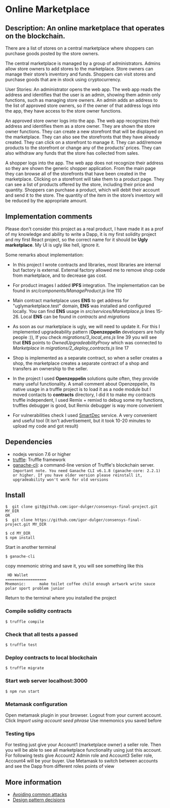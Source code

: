 # Online Marketplace

## Description: An online marketplace that operates on the blockchain.

There are a list of stores on a central marketplace where shoppers can purchase
goods posted by the store owners.

The central marketplace is managed by a group of administrators.
Admins allow store owners to add stores to the marketplace. Store owners can
manage their store’s inventory and funds. Shoppers can visit stores and purchase
goods that are in stock using cryptocurrency.

User Stories:
An administrator opens the web app. The web app reads the address and identifies
that the user is an admin, showing them admin only functions, such as managing
store owners. An admin adds an address to the list of approved store owners, so
if the owner of that address logs into the app, they have access to the store
owner functions.

An approved store owner logs into the app. The web app recognizes their address
and identifies them as a store owner. They are shown the store owner functions.
They can create a new storefront that will be displayed on the marketplace.
They can also see the storefronts that they have already created. They can
click on a storefront to manage it. They can add/remove products to the
storefront or change any of the products’ prices. They can also withdraw any
funds that the store has collected from sales.

A shopper logs into the app. The web app does not recognize their address so
they are shown the generic shopper application. From the main page they can
browse all of the storefronts that have been created in the marketplace.
Clicking on a storefront will take them to a product page. They can see a list
of products offered by the store, including their price and quantity. Shoppers
can purchase a product, which will debit their account and send it to the store.
The quantity of the item in the store’s inventory will be reduced by the appropriate amount.

## Implementation comments

Please don't consider this project as a real product, I have made it as a prof
of my knowledge and ability to write a Dapp, it is my first solidity
project and my first React project, so the correct name for it should
be **Ugly marketplace**. My UI is ugly like hell, ignore it.

Some remarks about implementation:
- In this project I wrote contracts and libraries, most libraries are internal
but factory is external. External factory allowed me to remove shop code from
marketplace, and to decrease gas cost.

- For product images I added **IPFS** integration. The implementation can be
found in _src/components/ManageProduct.js_ line 110

- Main contract marketplace uses **ENS** to get address for "uglymarketplace.test"
domain, **ENS** was installed and configured locally. You can find **ENS** usage
in _src/services/Marketplace.js_ lines 15-26. Local **ENS** can be found
in _contracts_ and _migrations_

- As soon as our marketplace is ugly, we will need to update it. For this
I implemented upgradeability pattern
(**Openzeppelin** developers are holly people :)), If you check _migrations/3_local_ens.js_ line 39 you will see that **ENS** points to _OwnedUpgradeabilityProxy_ which was connected to _Marketplace_ in _migrations/2_deploy_contracts.js_ line 17

- Shop is implemented as a separate contract, so when a seller creates a shop,
the marketplace creates a separate contract of a shop and transfers an ownership
 to the seller.

- In the project I used **Openzeppelin** solutions quite often, they provide
many useful functionality. A small comment about Openzeppelin, its native usage
in a truffle project is to load it as a node module but I moved contacts to
**contracts** directory, I did it to make my contracts truffle independent, I
used Remix + remixd to debug some my functions, truffles debugger is good, but
Remix debugger is way more convenient

- For vulnerabilities check I used [SmartDec](https://tool.smartdec.net/) service.
A very convenient and useful tool (It isn't advertisement, but it took 10-20
minutes to upload my code and got result)


## Dependencies
+ nodejs version 7.6 or higher
+  [truffle](https://github.com/trufflesuite/truffle): Truffle framework
+  [ganache-cli](https://github.com/trufflesuite/ganache-cli): a command-line
version of Truffle's blockchain server.
``Important note. You need Ganache CLI v6.1.8 (ganache-core: 2.2.1) or higher. If you have older version please reinstall it, upgradeability won't work for old versions``


## Install

```
$  git clone git@github.com:igor-dulger/consensys-final-project.git MY_DIR
OR
$  git clone https://github.com/igor-dulger/consensys-final-project.git MY_DIR
```

```
$ cd MY_DIR
$ npm install
```
 Start in another terminal

 ```
 $ ganache-cli
 ```

 copy mnemonic string and save it, you will see something like this  

 ```
  HD Wallet
 ==================
 Mnemonic:      make toilet coffee child enough artwork write sauce polar sport problem junior
 ```
 Return to the terminal where you installed the project

### Compile solidity contracts
```
$ truffle compile
```

### Check that all tests a passed
```
$ truffle test
```

### Deploy contracts to local blockchain
```
$ truffle migrate
```

### Start web server localhost:3000
```
$ npm run start
```

### Metamask configuration
Open metamask plugin in your browser. Logout from your current account. Click
*Import using account seed phrase*
Use mnemonics you saved before

### Testing tips
For testing just give your Account1 (marketplace owner) a seller role. Then
you will be able to see all marketplace functionality using just this account.
For following tests give Account2 Admin role and Account3 Seller role, Account4
will be your buyer. Use Metamask to switch between accounts and see the Dapp from
different roles points of view   

## More information

+ [Avoiding common attacks](https://github.com/igor-dulger/consensys-final-project/blob/master/avoiding_common_attacks.md)
+ [Design pattern decisions](https://github.com/igor-dulger/consensys-final-project/blob/master/design_pattern_desicions.md)
